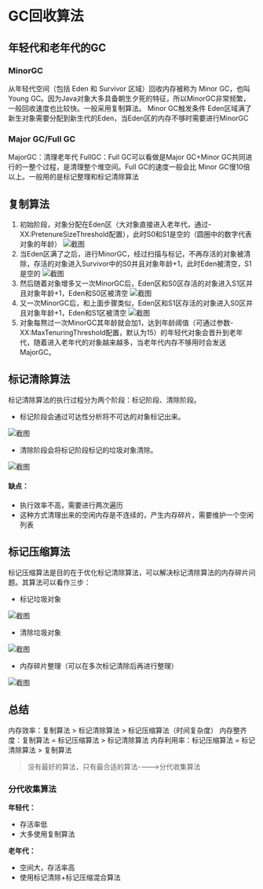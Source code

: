 # GC回收算法

## 年轻代和老年代的GC

### MinorGC

从年轻代空间（包括 Eden 和 Survivor 区域）回收内存被称为 Minor GC，也叫Young GC。因为Java对象大多具备朝生夕死的特征，所以MinorGC非常频繁，一般回收速度也比较快。一般采用复制算法。
Minor GC触发条件
Eden区域满了新生对象需要分配到新生代的Eden，当Eden区的内存不够时需要进行MinorGC

### Major GC/Full GC

MajorGC：清理老年代
FullGC：Full GC可以看做是Major GC+Minor GC共同进行的一整个过程，是清理整个堆空间。Full GC的速度一般会比 Minor GC慢10倍以上。一般用的是标记整理和标记清除算法



## 复制算法

1. 初始阶段，对象分配在Eden区（大对象直接进入老年代，通过-XX:PretenureSizeThreshold配置），此时S0和S1是空的（圆圈中的数字代表对象的年龄）
   ![截图](https://raw.githubusercontent.com/pickices/Typora/master/image/20210614200608.png)
2. 当Eden区满了之后，进行MinorGC，经过扫描与标记，不再存活的对象被清除，存活的对象进入Survivor中的S0并且对象年龄+1，此时Eden被清空，S1是空的
   ![截图](https://raw.githubusercontent.com/pickices/Typora/master/image/20210614200624.png)
3. 然后随着对象增多又一次MinorGC后，Eden区和S0区存活的对象进入S1区并且对象年龄+1，Eden和S0区被清空
   ![截图](https://raw.githubusercontent.com/pickices/Typora/master/image/20210614200626.png)
4. 又一次MinorGC后，和上面步骤类似，Eden区和S1区存活的对象进入S0区并且对象年龄+1，Eden和S1区被清空
   ![截图](https://raw.githubusercontent.com/pickices/Typora/master/image/20210614200638.png)
5. 对象每熬过一次MinorGC其年龄就会加1，达到年龄阈值（可通过参数-XX:MaxTenuringThreshold配置，默认为15）的年轻代对象会晋升到老年代，随着进入老年代的对象越来越多，当老年代内存不够用时会发送MajorGC。



## 标记清除算法

标记清除算法的执行过程分为两个阶段：标记阶段、清除阶段。

- 标记阶段会通过可达性分析将不可达的对象标记出来。

![截图](https://raw.githubusercontent.com/pickices/Typora/master/image/20210614200645.png)

- 清除阶段会将标记阶段标记的垃圾对象清除。

![截图](https://raw.githubusercontent.com/pickices/Typora/master/image/20210614200650.png)

#### 缺点：

- 执行效率不高，需要进行两次遍历
- 这种方式清理出来的空闲内存是不连续的，产生内存碎片，需要维护一个空闲列表



## 标记压缩算法

标记压缩算法是目的在于优化标记清除算法，可以解决标记清除算法的内存碎片问题。其算法可以看作三步：

- 标记垃圾对象

![截图](https://raw.githubusercontent.com/pickices/Typora/master/image/20210614200656.png)

- 清除垃圾对象

![截图](https://raw.githubusercontent.com/pickices/Typora/master/image/20210614200720.png)

- 内存碎片整理（可以在多次标记清除后再进行整理）

![截图](https://raw.githubusercontent.com/pickices/Typora/master/image/20210614200725.png)



## 总结

内存效率：复制算法 > 标记清除算法 > 标记压缩算法（时间复杂度）
内存整齐度：复制算法 = 标记压缩算法 > 标记清除算法
内存利用率：标记压缩算法 = 标记清除算法 > 复制算法

> 没有最好的算法，只有最合适的算法---->分代收集算法

### 分代收集算法

**年轻代：**

- 存活率低
- 大多使用复制算法

**老年代：**

- 空间大，存活率高
- 使用标记清除+标记压缩混合算法